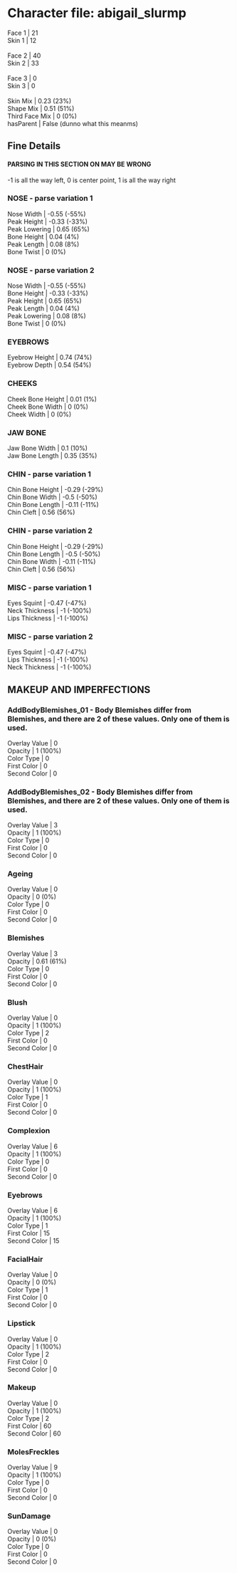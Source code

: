 # Character file: abigail_slurmp<br>
Face 1 | 21<br>
Skin 1 | 12<br>
<br>
Face 2 | 40<br>
Skin 2 | 33<br>
<br>
Face 3 | 0<br>
Skin 3 | 0<br>
<br>
Skin Mix | 0.23 (23%)<br>
Shape Mix | 0.51 (51%)<br>
Third Face Mix | 0 (0%)<br>
hasParent | False (dunno what this meanms)<br>
## Fine Details<br>
#### PARSING IN THIS SECTION ON MAY BE WRONG<br>
-1 is all the way left, 0 is center point, 1 is all the way right<br>
### NOSE - parse variation 1<br>
Nose Width | -0.55 (-55%)<br>
Peak Height | -0.33 (-33%)<br>
Peak Lowering | 0.65 (65%)<br>
Bone Height | 0.04 (4%)<br>
Peak Length | 0.08 (8%)<br>
Bone Twist | 0 (0%)<br>
### NOSE - parse variation 2<br>
Nose Width | -0.55 (-55%)<br>
Bone Height | -0.33 (-33%)<br>
Peak Height | 0.65 (65%)<br>
Peak Length | 0.04 (4%)<br>
Peak Lowering | 0.08 (8%)<br>
Bone Twist | 0 (0%)<br>
### EYEBROWS<br>
Eyebrow Height | 0.74 (74%)<br>
Eyebrow Depth | 0.54 (54%)<br>
### CHEEKS<br>
Cheek Bone Height | 0.01 (1%)<br>
Cheek Bone Width | 0 (0%)<br>
Cheek Width | 0 (0%)<br>
### JAW BONE<br>
Jaw Bone Width | 0.1 (10%)<br>
Jaw Bone Length | 0.35 (35%)<br>
### CHIN - parse variation 1<br>
Chin Bone Height | -0.29 (-29%)<br>
Chin Bone Width | -0.5 (-50%)<br>
Chin Bone Length | -0.11 (-11%)<br>
Chin Cleft | 0.56 (56%)<br>
### CHIN - parse variation 2<br>
Chin Bone Height | -0.29 (-29%)<br>
Chin Bone Length | -0.5 (-50%)<br>
Chin Bone Width | -0.11 (-11%)<br>
Chin Cleft | 0.56 (56%)<br>
### MISC - parse variation 1<br>
Eyes Squint | -0.47 (-47%)<br>
Neck Thickness | -1 (-100%)<br>
Lips Thickness | -1 (-100%)<br>
### MISC - parse variation 2<br>
Eyes Squint | -0.47 (-47%)<br>
Lips Thickness | -1 (-100%)<br>
Neck Thickness | -1 (-100%)<br>
## MAKEUP AND IMPERFECTIONS<br>
### AddBodyBlemishes_01 - Body Blemishes differ from Blemishes, and there are 2 of these values. Only one of them is used.<br>
Overlay Value | 0<br>
Opacity | 1 (100%)<br>
Color Type | 0<br>
First Color | 0<br>
Second Color | 0<br>
### AddBodyBlemishes_02 - Body Blemishes differ from Blemishes, and there are 2 of these values. Only one of them is used.<br>
Overlay Value | 3<br>
Opacity | 1 (100%)<br>
Color Type | 0<br>
First Color | 0<br>
Second Color | 0<br>
### Ageing<br>
Overlay Value | 0<br>
Opacity | 0 (0%)<br>
Color Type | 0<br>
First Color | 0<br>
Second Color | 0<br>
### Blemishes<br>
Overlay Value | 3<br>
Opacity | 0.61 (61%)<br>
Color Type | 0<br>
First Color | 0<br>
Second Color | 0<br>
### Blush<br>
Overlay Value | 0<br>
Opacity | 1 (100%)<br>
Color Type | 2<br>
First Color | 0<br>
Second Color | 0<br>
### ChestHair<br>
Overlay Value | 0<br>
Opacity | 1 (100%)<br>
Color Type | 1<br>
First Color | 0<br>
Second Color | 0<br>
### Complexion<br>
Overlay Value | 6<br>
Opacity | 1 (100%)<br>
Color Type | 0<br>
First Color | 0<br>
Second Color | 0<br>
### Eyebrows<br>
Overlay Value | 6<br>
Opacity | 1 (100%)<br>
Color Type | 1<br>
First Color | 15<br>
Second Color | 15<br>
### FacialHair<br>
Overlay Value | 0<br>
Opacity | 0 (0%)<br>
Color Type | 1<br>
First Color | 0<br>
Second Color | 0<br>
### Lipstick<br>
Overlay Value | 0<br>
Opacity | 1 (100%)<br>
Color Type | 2<br>
First Color | 0<br>
Second Color | 0<br>
### Makeup<br>
Overlay Value | 0<br>
Opacity | 1 (100%)<br>
Color Type | 2<br>
First Color | 60<br>
Second Color | 60<br>
### MolesFreckles<br>
Overlay Value | 9<br>
Opacity | 1 (100%)<br>
Color Type | 0<br>
First Color | 0<br>
Second Color | 0<br>
### SunDamage<br>
Overlay Value | 0<br>
Opacity | 0 (0%)<br>
Color Type | 0<br>
First Color | 0<br>
Second Color | 0<br>
